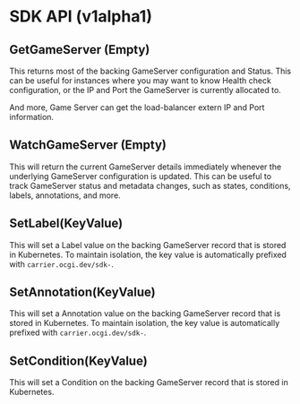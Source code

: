 # SDK API (v1alpha1)

## GetGameServer (Empty)

This returns most of the backing GameServer configuration and Status. This can be useful for instances where you may want to know Health check configuration, or the IP and Port the GameServer is currently allocated to.

And more, Game Server can get the load-balancer extern IP and Port information.

## WatchGameServer (Empty)

This will return the current GameServer details immediately whenever the underlying GameServer configuration is updated. This can be useful to track GameServer status and metadata changes, such as states, conditions, labels, annotations, and more.

## SetLabel(KeyValue)

This will set a Label value on the backing GameServer record that is stored in Kubernetes. To maintain isolation, the key value is automatically prefixed with `carrier.ocgi.dev/sdk-`.

## SetAnnotation(KeyValue)

This will set a Annotation value on the backing GameServer record that is stored in Kubernetes. To maintain isolation, the key value is automatically prefixed with `carrier.ocgi.dev/sdk-`.

## SetCondition(KeyValue)

This will set a Condition on the backing GameServer record that is stored in Kubernetes.
